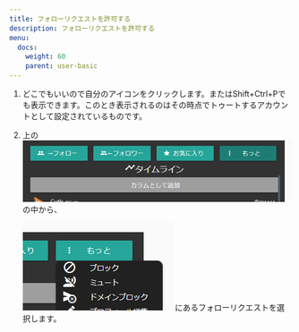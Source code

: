 ```yaml
---
title: フォローリクエストを許可する
description: フォローリクエストを許可する
menu:
  docs:
    weight: 60
    parent: user-basic
---
```



1. どこでもいいので自分のアイコンをクリックします。またはShift+Ctrl+Pでも表示できます。このとき表示されるのはその時点でトゥートするアカウントとして設定されているものです。
2. 上の![user2](https://raw.githubusercontent.com/cutls/TheDeskDocs/master/media/user2.png)の中から、  

   ![user7](https://raw.githubusercontent.com/cutls/TheDeskDocs/master/media/user7.png)にあるフォローリクエストを選択します。 
